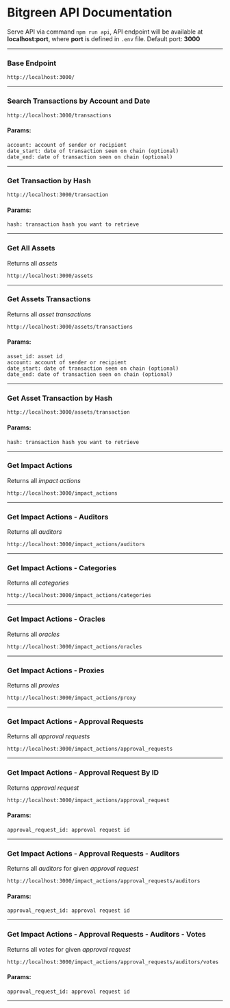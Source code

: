 # Bitgreen API Documentation
Serve API via command `npm run api`, API endpoint will be available at **localhost:port**, where **port** is defined in `.env` file. Default port: **3000**

---

### Base Endpoint
```
http://localhost:3000/
```

---

### Search Transactions by Account and Date
```
http://localhost:3000/transactions
```
#### Params:
```
account: account of sender or recipient
date_start: date of transaction seen on chain (optional)
date_end: date of transaction seen on chain (optional)
```

---

### Get Transaction by Hash
```
http://localhost:3000/transaction
```
#### Params:
```
hash: transaction hash you want to retrieve
```

---

### Get All Assets
Returns all _assets_
```
http://localhost:3000/assets
```

---

### Get Assets Transactions
Returns all _asset transactions_
```
http://localhost:3000/assets/transactions
```
#### Params:
```
asset_id: asset id
account: account of sender or recipient
date_start: date of transaction seen on chain (optional)
date_end: date of transaction seen on chain (optional)
```

---

### Get Asset Transaction by Hash
```
http://localhost:3000/assets/transaction
```
#### Params:
```
hash: transaction hash you want to retrieve
```

---

### Get Impact Actions
Returns all _impact actions_
```
http://localhost:3000/impact_actions
```

---

### Get Impact Actions - Auditors
Returns all _auditors_
```
http://localhost:3000/impact_actions/auditors
```

---

### Get Impact Actions - Categories
Returns all _categories_
```
http://localhost:3000/impact_actions/categories
```

---

### Get Impact Actions - Oracles
Returns all _oracles_
```
http://localhost:3000/impact_actions/oracles
```

---

### Get Impact Actions - Proxies
Returns all _proxies_
```
http://localhost:3000/impact_actions/proxy
```

---

### Get Impact Actions - Approval Requests
Returns all _approval requests_
```
http://localhost:3000/impact_actions/approval_requests
```

---

### Get Impact Actions - Approval Request By ID
Returns _approval request_
```
http://localhost:3000/impact_actions/approval_request
```
#### Params:
```
approval_request_id: approval request id
```

---

### Get Impact Actions - Approval Requests - Auditors
Returns all _auditors_ for given _approval request_
```
http://localhost:3000/impact_actions/approval_requests/auditors
```
#### Params:
```
approval_request_id: approval request id
```

---

### Get Impact Actions - Approval Requests - Auditors - Votes
Returns all _votes_ for given _approval request_
```
http://localhost:3000/impact_actions/approval_requests/auditors/votes
```
#### Params:
```
approval_request_id: approval request id
```

---